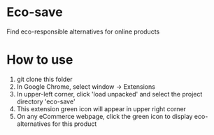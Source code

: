 # Eco-save
Find eco-responsible alternatives for online products

# How to use 
1) git clone this folder
1) In Google Chrome, select window -> Extensions
1) In upper-left corner, click 'load unpacked' and select the project directory 'eco-save'
1) This extension green icon will appear in upper right corner
1) On any eCommerce webpage, click the green icon to display eco-alternatives for this product 
